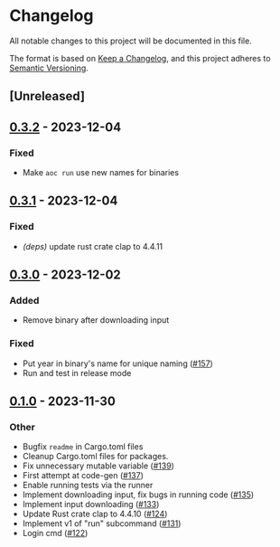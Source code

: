 # Changelog
All notable changes to this project will be documented in this file.

The format is based on [Keep a Changelog](https://keepachangelog.com/en/1.0.0/),
and this project adheres to [Semantic Versioning](https://semver.org/spec/v2.0.0.html).

## [Unreleased]

## [0.3.2](https://github.com/proegssilb/aoc-zen-runner/compare/cargo-aoc-zen-runner-v0.3.1...cargo-aoc-zen-runner-v0.3.2) - 2023-12-04

### Fixed
- Make `aoc run` use new names for binaries

## [0.3.1](https://github.com/proegssilb/aoc-zen-runner/compare/cargo-aoc-zen-runner-v0.3.0...cargo-aoc-zen-runner-v0.3.1) - 2023-12-04

### Fixed
- *(deps)* update rust crate clap to 4.4.11

## [0.3.0](https://github.com/proegssilb/aoc-zen-runner/compare/cargo-aoc-zen-runner-v0.2.0...cargo-aoc-zen-runner-v0.3.0) - 2023-12-02

### Added
- Remove binary after downloading input

### Fixed
- Put year in binary's name for unique naming ([#157](https://github.com/proegssilb/aoc-zen-runner/pull/157))
- Run and test in release mode

## [0.1.0](https://github.com/proegssilb/aoc-zen-runner/releases/tag/cargo-aoc-zen-runner-v0.1.0) - 2023-11-30

### Other
- Bugfix `readme` in Cargo.toml files
- Cleanup Cargo.toml files for packages.
- Fix unnecessary mutable variable ([#139](https://github.com/proegssilb/aoc-zen-runner/pull/139))
- First attempt at code-gen ([#137](https://github.com/proegssilb/aoc-zen-runner/pull/137))
- Enable running tests via the runner
- Implement downloading input, fix bugs in running code ([#135](https://github.com/proegssilb/aoc-zen-runner/pull/135))
- Implement input downloading ([#133](https://github.com/proegssilb/aoc-zen-runner/pull/133))
- Update Rust crate clap to 4.4.10 ([#124](https://github.com/proegssilb/aoc-zen-runner/pull/124))
- Implement v1 of "run" subcommand ([#131](https://github.com/proegssilb/aoc-zen-runner/pull/131))
- Login cmd ([#122](https://github.com/proegssilb/aoc-zen-runner/pull/122))
